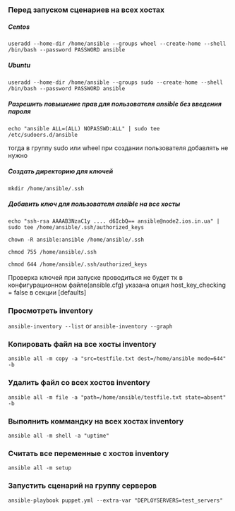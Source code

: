 ### Перед запуском сценариев на всех хостах #
##### Centos #

`useradd --home-dir /home/ansible --groups wheel --create-home --shell /bin/bash --password PASSWORD ansible`

##### Ubuntu #
`useradd --home-dir /home/ansible --groups sudo --create-home --shell /bin/bash --password PASSWORD ansible`

##### Разрешить повышение прав для пользователя ansible без введения пароля #

`echo "ansible ALL=(ALL) NOPASSWD:ALL" | sudo tee /etc/sudoers.d/ansible`

тогда в группу sudo или wheel при создании пользователя добавлять не нужно

##### Создать директорию для ключей #
`mkdir /home/ansible/.ssh`

##### Добавить ключ для пользователя ansible на все хосты #

`echo "ssh-rsa AAAAB3NzaC1y .... d6IcbQ== ansible@node2.ios.in.ua" | sudo tee /home/ansible/.ssh/authorized_keys`

`chown -R ansible:ansible /home/ansible/.ssh`

`chmod 755 /home/ansible/.ssh`

`chmod 644 /home/ansible/.ssh/authorized_keys`

Проверка ключей при запуске проводиться не будет тк в конфигурационном файле(ansible.cfg) указана опция host_key_checking = false в секции [defaults]

### Просмотреть inventory ###

`ansible-inventory --list`
or 
`ansible-inventory --graph`

### Копировать файл на все хосты inventory ###

`ansible all -m copy -a "src=testfile.txt dest=/home/ansible mode=644" -b`

### Удалить файл со всех хостов inventory ###

`ansible all -m file -a "path=/home/ansible/testfile.txt state=absent" -b`

### Выполнить коммандку на всех хостах inventory #

`ansible all -m shell -a "uptime"`

### Считать все переменные с хостов inventory #

`ansible all -m setup`


### Запустить сценарий на группу серверов #

`ansible-playbook puppet.yml --extra-var "DEPLOYSERVERS=test_servers"`
